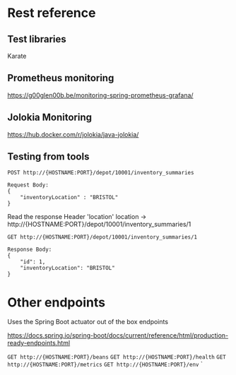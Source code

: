 # Rest reference

## Test libraries

Karate

## Prometheus monitoring

https://g00glen00b.be/monitoring-spring-prometheus-grafana/


## Jolokia Monitoring

https://hub.docker.com/r/jolokia/java-jolokia/

## Testing from tools

```
POST http://{HOSTNAME:PORT}/depot/10001/inventory_summaries

Request Body:
{
	"inventoryLocation" : "BRISTOL"
}
```

Read the response Header 'location'
location →
http://{HOSTNAME:PORT}/depot/10001/inventory_summaries/1

```
GET http://{HOSTNAME:PORT}/depot/10001/inventory_summaries/1

Response Body:
{
    "id": 1,
    "inventoryLocation": "BRISTOL"
}
```

# Other endpoints

Uses the Spring Boot actuator out of the box endpoints

https://docs.spring.io/spring-boot/docs/current/reference/html/production-ready-endpoints.html

`GET http://{HOSTNAME:PORT}/beans`
`GET http://{HOSTNAME:PORT}/health`
`GET http://{HOSTNAME:PORT}/metrics`
`GET http://{HOSTNAME:PORT}/env`
`		
